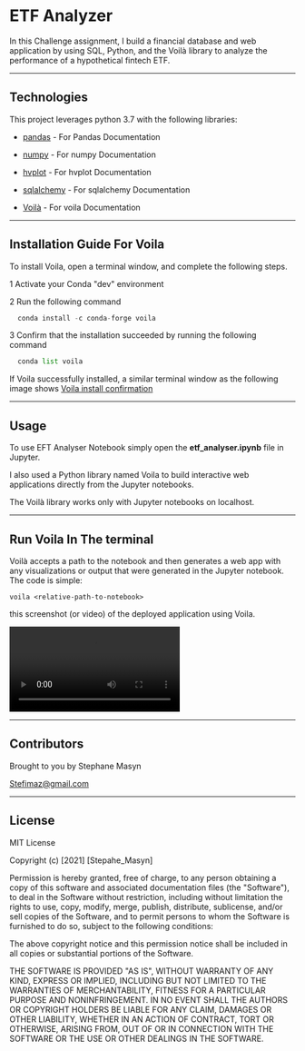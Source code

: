 # ETF Analyzer

In this Challenge assignment, I build a financial database and web application by using SQL, Python, and the Voilà library to analyze the performance of a hypothetical fintech ETF. 

---

## Technologies

This project leverages python 3.7 with the following libraries:


* [pandas](https://pandas.pydata.org/docs/) - For Pandas Documentation

* [numpy](https://numpy.org/doc/) - For numpy Documentation

* [hvplot](https://hvplot.holoviz.org/) - For hvplot Documentation

* [sqlalchemy](https://docs.sqlalchemy.org/en/14/) - For sqlalchemy Documentation

* [Voilà](https://voila.readthedocs.io/en/stable/) - For voila Documentation

---

## Installation Guide For Voila

To install Voila, open a terminal window, and complete the following steps.

1 Activate your Conda "dev" environment

2 Run the following command
```python
  conda install -c conda-forge voila
```

3 Confirm that the installation succeeded by running the following command
```python
  conda list voila
```
If Voila successfully installed, a similar terminal window as the following image shows
 [Voila install confirmation](Images/voila_install_confirm.png)

---

## Usage

To use EFT Analyser Notebook simply open the **etf_analyser.ipynb** file in Jupyter.

I also used a Python library named Voila to build interactive web applications directly from the Jupyter notebooks. 

The Voilà library works only with Jupyter notebooks on localhost.


---

## Run Voila In The terminal

Voilà accepts a path to the notebook and then generates a web app with any visualizations or output that were generated in the Jupyter notebook. The code is simple:
```shell
voila <relative-path-to-notebook>
```

this screenshot (or video) of the deployed application using Voila.

![voila localhost image](Images/Voila_record.mov)

---

## Contributors

Brought to you by Stephane Masyn

Stefimaz@gmail.com

---

## License

MIT License

Copyright (c) [2021] [Stepahe_Masyn]

Permission is hereby granted, free of charge, to any person obtaining a copy
of this software and associated documentation files (the "Software"), to deal
in the Software without restriction, including without limitation the rights
to use, copy, modify, merge, publish, distribute, sublicense, and/or sell
copies of the Software, and to permit persons to whom the Software is
furnished to do so, subject to the following conditions:

The above copyright notice and this permission notice shall be included in all
copies or substantial portions of the Software.

THE SOFTWARE IS PROVIDED "AS IS", WITHOUT WARRANTY OF ANY KIND, EXPRESS OR
IMPLIED, INCLUDING BUT NOT LIMITED TO THE WARRANTIES OF MERCHANTABILITY,
FITNESS FOR A PARTICULAR PURPOSE AND NONINFRINGEMENT. IN NO EVENT SHALL THE
AUTHORS OR COPYRIGHT HOLDERS BE LIABLE FOR ANY CLAIM, DAMAGES OR OTHER
LIABILITY, WHETHER IN AN ACTION OF CONTRACT, TORT OR OTHERWISE, ARISING FROM,
OUT OF OR IN CONNECTION WITH THE SOFTWARE OR THE USE OR OTHER DEALINGS IN THE
SOFTWARE.
